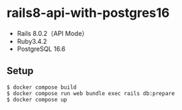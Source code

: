 # rails8-api-with-postgres16

- Rails 8.0.2（API Mode）
- Ruby3.4.2
- PostgreSQL 16.6

## Setup

```
$ docker compose build
$ docker compose run web bundle exec rails db:prepare
$ docker compose up
```
